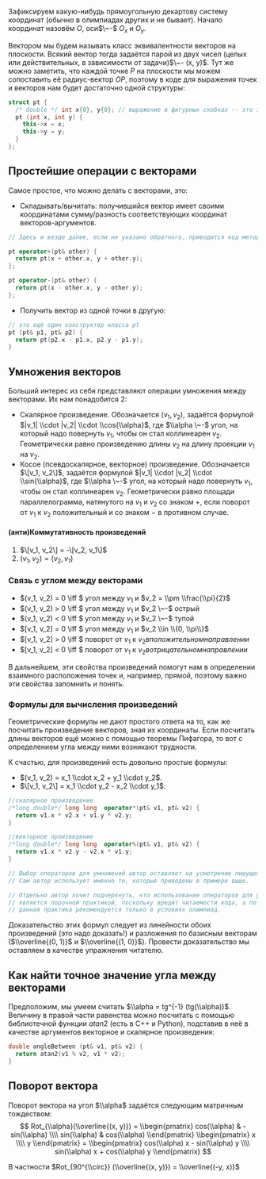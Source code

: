 Зафиксируем какую-нибудь прямоугольную декартову систему координат
(обычно в олимпиадах других и не бывает). Начало координат назовём
$O$, оси$\~-$ $O_x$ и $O_y$.

Вектором мы будем называть класс эквивалентности векторов на плоскости.
Всякий вектор тогда задаётся парой из двух чисел (целых или
действительных, в зависимости от задачи)$\~- (x, y)$. Тут же
можно заметить, что каждой точке $P$ на плоскости мы можем сопоставить
её радиус-вектор $OP$, поэтому в коде для выражения точек и векторов
нам будет достаточно одной структуры:

``` C++
struct pt {
  /* double */ int x{0}, y{0}; // выражение в фигурных скобках -- это значение по умолчанию
  pt (int x, int y) {
    this->x = x;
    this->y = y;
  }
};
```

## Простейшие операции с векторами

Самое простое, что можно делать с векторами, это:

  - Складывать/вычитать: получившийся вектор имеет своими координатами
    сумму/разность соответствующих координат векторов-аргументов.

<!-- end list -->

``` C++
// Здесь и везде далее, если не указано обратного, приводится код методов pt

pt operator+(pt& other) {
  return pt(x + other.x, y + other.y);
};

pt operator-(pt& other) {
  return pt(x - other.x, y - other.y);
};
```

  - Получить вектор из одной точки в другую:

<!-- end list -->

``` C++
// это ещё один конструктор класса pt
pt (pt& p1, pt& p2) {
  return pt(p2.x - p1.x, p2.y - p1.y);
}
```

## Умножения векторов

Больший интерес из себя представляют операции умножения между векторами.
Их нам понадобится 2:

  - Скалярное произведение. Обозначается $(v_1, v_2)$, задаётся
    формулой $|v_1| \\cdot |v_2| \\cdot \\cos{\\alpha}$, где
    $\\alpha \~-$ угол, на который надо повернуть $v_1$, чтобы он стал
    коллинеарен $v_2$. Геометрически равно произведению длины $v_2$
    на длину проекции $v_1$ на $v_2$.
  - Косое (псевдоскалярное, векторное) произведение. Обозначается
    $\[v_1, v_2\]$, задаётся формулой $|v_1| \\cdot |v_2| \\cdot
    \\sin{\\alpha}$, где $\\alpha \~-$ угол, на который надо повернуть
    $v_1$, чтобы он стал коллинеарен $v_2$. Геометрически равно
    площади параллелограмма, натянутого на $v_1$ и $v_2$ со
    знаком $+$, если поворот от $v_1$ к $v_2$ положительный и со
    знаком $-$ в противном случае.

#### (анти)Коммутативность произведений

1.  $\[v_1, v_2\] = -\[v_2, v_1\]$
2.  $(v_1, v_2) = (v_2, v_1)$

### Связь с углом между векторами

  - $(v_1, v_2) = 0 \\iff $ угол между $v_1$ и $v_2 = \\pm
    \\frac{\\pi}{2}$
  - $(v_1, v_2) \> 0 \\iff $ угол между $v_1$ и $v_2 \~-$ острый
  - $(v_1, v_2) \< 0 \\iff $ угол между $v_1$ и $v_2 \~-$ тупой
  - $\[v_1, v_2\] = 0 \\iff $ угол между $v_1$ и $v_2 \\in \\{0,
    \\pi\\}$
  - $\[v_1, v_2\] \> 0 \\iff $ поворот от $v_1$ к $v_2 в
    положительном направлении$
  - $\[v_1, v_2\] \< 0 \\iff $ поворот от $v_1$ к $v_2 в
    отрицательном направлении$

В дальнейшем, эти свойства произведений помогут нам в определении
взаимного расположения точек и, например, прямой, поэтому важно
эти свойства запомнить и понять.

### Формулы для вычисления произведений

Геометрические формулы не дают простого ответа на то, как же посчитать
произведение векторов, зная их координаты. Если посчитать длины
векторов ещё можно с помощью теоремы Пифагора, то вот с
определением угла между ними возникают трудности.

К счастью, для произведений есть довольно простые формулы:

  - $(v_1, v_2) = x_1 \\cdot x_2 + y_1 \\cdot y_2$.
  - $\[v_1, v_2\] = x_1 \\cdot y_2 - x_2 \\cdot y_1$.

<!-- end list -->

``` C++
//скалярное произведение
/*long double*/ long long  operator*(pt& v1, pt& v2) {
  return v1.x * v2.x + v1.y * v2.y;
}

//векторное произведение
/*long double*/ long long  operator%(pt& v1, pt& v2) {
  return v1.x * v2.y - v2.x * v1.y;
}

// Выбор операторов для умножений автор оставляет на усмотрение пишущего код.
// Сам автор использует именно те, которые приведены в примере выше.

// Отдельно автор хочет подчеркнуть, что использование операторов для умножения векторов
// является порочной практикой, поскольку вредит читаемости кода, а потому
// данная практика рекомендуется только в условиях олимпиад.
```

Доказательство этих формул следует из линейности обоих произведений (это
надо доказать\!) и разложения по базисным векторам ($\\overline{(0, 1)}$
и $\\overline{(1, 0)}$). Провести доказательство мы оставляем в качестве
упражнения читателю.

## Как найти точное значение угла между векторами

Предположим, мы умеем считать $\\alpha = tg^{-1} (tg(\\alpha))$.
Величину в правой части равенства можно посчитать с помощью
библиотечной функции $atan2$ (есть в C++ и Python), подставив в неё
в качестве аргументов векторное и скалярное произведения:

``` C++
double angleBetween (pt& v1, pt& v2) {
  return atan2(v1 % v2, v1 * v2);
}
```

## Поворот вектора

Поворот вектора на угол $\\alpha$ задаётся следующим матричным
тождеством: $$ Rot_{\\alpha}(\\overline{(x, y)}) =
\\begin{pmatrix} cos(\\alpha) & -sin(\\alpha) \\\\ sin(\\alpha) &
cos(\\alpha) \\end{pmatrix} \\begin{pmatrix} x \\\\ y \\end{pmatrix} =
\\begin{pmatrix} cos(\\alpha) x - sin(\\alpha) y \\\\ sin(\\alpha) x +
cos(\\alpha) y \\end{pmatrix} $$

В частности $Rot_{90^{\\circ}} (\\overline{(x, y)}) = \\overline{(-y,
x)}$